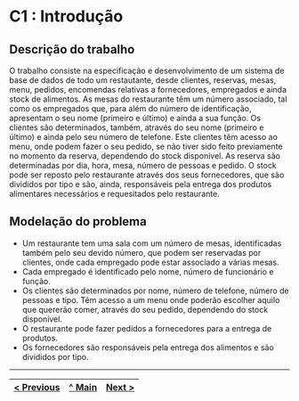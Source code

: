 # C1 : Introdução


## Descrição do trabalho

O trabalho consiste na especificação e desenvolvimento de um sistema de base de dados de todo um restautante, desde clientes, reservas, mesas, menu, pedidos, encomendas relativas a fornecedores, empregados e ainda stock de alimentos. As mesas do restaurante têm um número associado, tal como os empregados que, para além do número de identificação, apresentam o seu nome (primeiro e último) e ainda a sua função. Os clientes são determinados, também, através do seu nome (primeiro e último) e ainda pelo seu número de telefone. Este clientes têm acesso ao menu, onde podem fazer o seu pedido, se não tiver sido feito previamente no momento da reserva, dependendo do stock disponível. As reserva são determinadas por dia, hora, mesa, número de pessoas e pedido. O stock pode ser reposto pelo restaurante através dos seus fornecedores, que são divididos por tipo e são, ainda, responsáveis pela entrega dos produtos alimentares necessários e requesitados pelo restaurante.



## Modelação do problema

- Um restaurante tem uma sala com um número de mesas, identificadas também pelo seu devido número, que podem ser reservadas por clientes, onde cada empregado pode estar associado a várias mesas.
- Cada empregado é identificado pelo nome, número de funcionário e função.
- Os clientes são determinados por nome, número de telefone, número de pessoas e tipo. Têm acesso a um menu onde poderão escolher aquilo que quererão comer, através do seu pedido, dependendo do stock disponível.
- O restaurante pode fazer pedidos a fornecedores para a entrega de produtos.
- Os fornecedores são responsáveis pela entrega dos alimentos e são divididos por tipo. 



---
[< Previous](rei00.md) | [^ Main](https://github.com/SIBD01/TrabalhoFinal) | [Next >](rei02.md)
:--- | :---: | ---: 
